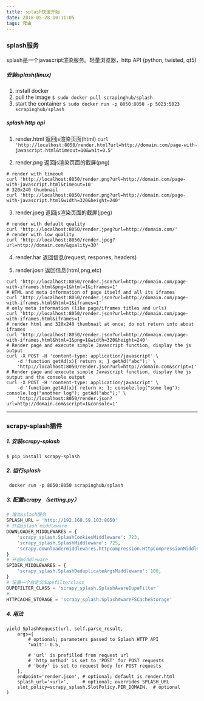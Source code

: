 ```yaml
---
title: splash快速开始
date: 2018-05-28 10:11:05
tags: 爬虫
---
```



### splash服务
splash是一个javascript渲染服务。轻量浏览器，http API (python, twisted, qt5)

##### 安装splash(linux)

1. install docker
2. pull the image
`$ sudo docker pull scrapinghub/splash`
3. start the container
`$ sudo docker run -p 8050:8050 -p 5023:5023 scrapinghub/splash`

##### splash http api

1. render.html 返回js渲染页面(html)
`curl 'http://localhost:8050/render.html?url=http://domain.com/page-with-javascript.html&timeout=10&wait=0.5'`

2. render.png 返回js渲染页面的截屏(png)
```shell
# render with timeout
curl 'http://localhost:8050/render.png?url=http://domain.com/page-with-javascript.html&timeout=10'
# 320x240 thumbnail
curl 'http://localhost:8050/render.png?url=http://domain.com/page-with-javascript.html&width=320&height=240'
```

3. render.jpeg 返回js渲染页面的截屏(jpeg)
```
# render with default quality
curl 'http://localhost:8050/render.jpeg?url=http://domain.com/'
# render with low quality
curl 'http://localhost:8050/render.jpeg?url=http://domain.com/&quality=30'
```
4. render.har 返回信息(request, respones, headers)

5. render.josn 返回信息(html,png,etc)
```
curl 'http://localhost:8050/render.json?url=http://domain.com/page-with-iframes.html&png=1&html=1&iframes=1'
# HTML and meta information of page itself and all its iframes
curl 'http://localhost:8050/render.json?url=http://domain.com/page-with-iframes.html&html=1&iframes=1'
# only meta information (like page/iframes titles and urls)
curl 'http://localhost:8050/render.json?url=http://domain.com/page-with-iframes.html&iframes=1'
# render html and 320x240 thumbnail at once; do not return info about iframes
curl 'http://localhost:8050/render.json?url=http://domain.com/page-with-iframes.html&html=1&png=1&width=320&height=240'
# Render page and execute simple Javascript function, display the js output
curl -X POST -H 'content-type: application/javascript' \
    -d 'function getAd(x){ return x; } getAd("abc");' \
    'http://localhost:8050/render.json?url=http://domain.com&script=1'
# Render page and execute simple Javascript function, display the js output and the console output
curl -X POST -H 'content-type: application/javascript' \
    -d 'function getAd(x){ return x; }; console.log("some log"); console.log("another log"); getAd("abc");' \
    'http://localhost:8050/render.json?url=http://domain.com&script=1&console=1'
```
- - -

### scrapy-splash插件

##### 1. 安装scrapy-splash

`$ pip install scrapy-splash`

##### 2. 运行splash

` docker run -p 8050:8050 scrapinghub/splash`

##### 3. 配置scrapy （setting.py）

```python
# 增加splash服务
SPLASH_URL = 'http://192.168.59.103:8050'
# 开启splash middleware
DOWNLOADER_MIDDLEWARES = {
    'scrapy_splash.SplashCookiesMiddleware': 723,
    'scrapy_splash.SplashMiddleware': 725,
    'scrapy.downloadermiddlewares.httpcompression.HttpCompressionMiddleware': 810,
}
# 开启middleware
SPIDER_MIDDLEWARES = {
    'scrapy_splash.SplashDeduplicateArgsMiddleware': 100,
}
# 设置一个自定义dupefilterclass
DUPEFILTER_CLASS = 'scrapy_splash.SplashAwareDupeFilter'
# 
HTTPCACHE_STORAGE = 'scrapy_splash.SplashAwareFSCacheStorage'
```
##### 4. 用法

```
yield SplashRequest(url, self.parse_result,
    args={
        # optional; parameters passed to Splash HTTP API
        'wait': 0.5,

        # 'url' is prefilled from request url
        # 'http_method' is set to 'POST' for POST requests
        # 'body' is set to request body for POST requests
    },
    endpoint='render.json', # optional; default is render.html
    splash_url='<url>',     # optional; overrides SPLASH_URL
    slot_policy=scrapy_splash.SlotPolicy.PER_DOMAIN,  # optional
)
```
